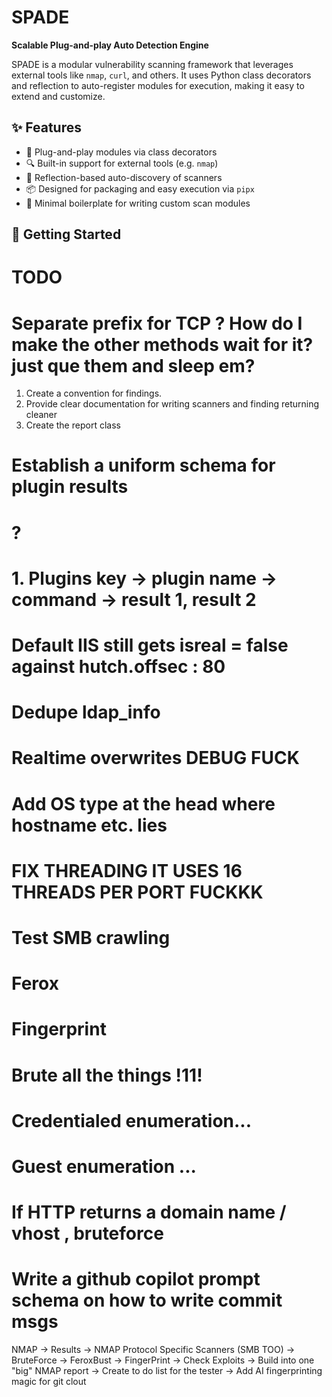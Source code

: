 # SPADE

**Scalable Plug-and-play Auto Detection Engine**

SPADE is a modular vulnerability scanning framework that leverages external tools like `nmap`, `curl`, and others. It uses Python class decorators and reflection to auto-register modules for execution, making it easy to extend and customize.

## ✨ Features

- 🔌 Plug-and-play modules via class decorators
- 🔍 Built-in support for external tools (e.g. `nmap`)
- 🧠 Reflection-based auto-discovery of scanners
- 📦 Designed for packaging and easy execution via `pipx`
- 💬 Minimal boilerplate for writing custom scan modules

## 🚀 Getting Started

# TODO
# Separate prefix for TCP ? How do I make the other methods wait for it? just que them and sleep em? 

1. Create a convention for findings. 
2. Provide clear documentation for writing scanners and finding returning cleaner
3. Create the report class

# Establish a uniform schema for plugin results
# ?
# 1. Plugins key -> plugin name -> command -> result 1, result 2 

# Default IIS still gets isreal = false against hutch.offsec : 80
# Dedupe ldap_info 
# Realtime overwrites DEBUG FUCK
# Add OS type at the head where hostname etc. lies
# FIX THREADING IT USES 16 THREADS PER PORT FUCKKK
# Test SMB crawling
# Ferox
# Fingerprint
# Brute all the things !11!
# Credentialed enumeration...
# Guest enumeration ...
# If HTTP returns a domain name / vhost , bruteforce
# Write a github copilot prompt schema on how to write commit msgs
NMAP -> Results -> NMAP Protocol Specific Scanners (SMB TOO) -> BruteForce -> FeroxBust -> FingerPrint -> Check Exploits -> Build into one "big" NMAP report
-> Create to do list for the tester -> Add AI fingerprinting magic for git clout